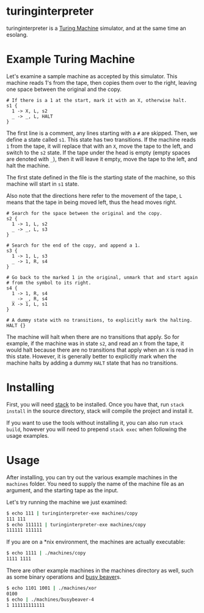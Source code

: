 # turinginterpreter

turinginterpreter is a
[Turing Machine](https://en.wikipedia.org/wiki/Turing_machine)
simulator, and at the same time an esolang.

# Example Turing Machine

Let's examine a sample machine as accepted by this simulator. This
machine reads 1's from the tape, then copies them over to the right,
leaving one space between the original and the copy.

```
# If there is a 1 at the start, mark it with an X, otherwise halt.
s1 {
  1 -> X, L, s2
  _ -> _, L, HALT
}
```

The first line is a comment, any lines starting with a `#` are
skipped. Then, we define a state called `s1`. This state has two
transitions. If the machine reads `1` from the tape, it will replace
that with an `X`, move the tape to the left, and switch to the `s2`
state. If the tape under the head is empty (empty spaces are denoted
with `_`), then it will leave it empty, move the tape to the left, and
halt the machine.

The first state defined in the file is the starting state of the
machine, so this machine will start in `s1` state.

Also note that the directions here refer to the movement of the tape,
`L` means that the tape in being moved left, thus the head moves
right.

```
# Search for the space between the original and the copy.
s2 {
  1 -> 1, L, s2
  _ -> _, L, s3
}

# Search for the end of the copy, and append a 1.
s3 {
  1 -> 1, L, s3
  _ -> 1, R, s4
}

# Go back to the marked 1 in the original, unmark that and start again
# from the symbol to its right.
s4 {
  1 -> 1, R, s4
  _ -> _, R, s4
  X -> 1, L, s1
}

# A dummy state with no transitions, to explicitly mark the halting.
HALT {}
```

The machine will halt when there are no transitions that apply. So for
example, if the machine was in state `s2`, and read an `X` from the
tape, it would halt because there are no transitions that apply when
an `X` is read in this state. However, it is generally better to
explicitly mark when the machine halts by adding a dummy `HALT` state
that has no transitions.

# Installing

First, you will need [stack](http://haskellstack.org/) to be
installed. Once you have that, run `stack install` in the source
directory, stack will compile the project and install
it.

If you want to use the tools without installing it, you can also run
`stack build`, however you will need to prepend `stack exec` when
following the usage examples.

# Usage

After installing, you can try out the various example machines in the
`machines` folder. You need to supply the name of the machine file as
an argument, and the starting tape as the input.

Let's try running the machine we just examined:

```bash
$ echo 111 | turinginterpreter-exe machines/copy
111 111
$ echo 111111 | turinginterpreter-exe machines/copy
111111 111111
```

If you are on a *nix environment, the machines are actually
executable:

```bash
$ echo 1111 | ./machines/copy
1111 1111
```

There are other example machines in the machines directory as well,
such as some binary operations and
[busy beaver](https://en.wikipedia.org/wiki/Busy_beaver)s.

```bash
$ echo 1101 1001 | ./machines/xor
0100
$ echo | ./machines/busybeaver-4
1 111111111111
```
